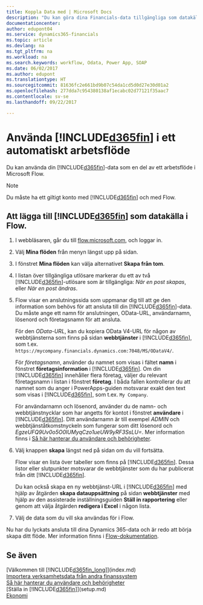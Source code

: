```yaml
---
title: Koppla Data med | Microsoft Docs
description: "Du kan göra dina Financials-data tillgängliga som datakälla och ange en OData-URL för dina webbtjänster för att skapa ett automatiskt arbetsflöde."
documentationcenter: 
author: edupont04
ms.service: dynamics365-financials
ms.topic: article
ms.devlang: na
ms.tgt_pltfrm: na
ms.workload: na
ms.search.keywords: workflow, Odata, Power App, SOAP
ms.date: 06/02/2017
ms.author: edupont
ms.translationtype: HT
ms.sourcegitcommit: 81636fc2e661bd9b07c54da1cd5d0d27e30d01a2
ms.openlocfilehash: 277dda7c954380138af1ecabc02d77121f35aac7
ms.contentlocale: sv-se
ms.lasthandoff: 09/22/2017

---
```

# <a name="using-included365finincludesd365finmdmd-in-an-automated-workflow"></a>Använda [!INCLUDE[d365fin](includes/d365fin_md.md)] i ett automatiskt arbetsflöde
Du kan använda din [!INCLUDE[d365fin](includes/d365fin_md.md)]-data som en del av ett arbetsflöde i Microsoft Flow.  

> [!NOTE]  
>   Du måste ha ett giltigt konto med [!INCLUDE[d365fin](includes/d365fin_md.md)] och med Flow.  

## <a name="to-add-included365finincludesd365finmdmd-as-a-data-source-in-flow"></a>Att lägga till [!INCLUDE[d365fin](includes/d365fin_md.md)] som datakälla i Flow.
1. I webbläsaren, går du till [flow.microsoft.com](https://flow.microsoft.com/en-us/), och loggar in.
2. Välj **Mina flöden** från menyn längst upp på sidan.
3. I fönstret **Mina flöden** kan välja alternativet **Skapa från tom**.
4. I listan över tillgängliga utlösare markerar du ett av två [!INCLUDE[d365fin](includes/d365fin_md.md)]-utlösare som är tillgängliga: *När en post skapas*, eller *När en post ändras*.
5. Flow visar en anslutningssida som uppmanar dig till att ge den information som behövs för att ansluta till din [!INCLUDE[d365fin](includes/d365fin_md.md)]-data. Du måste ange ett namn för anslutningen, OData-URL, användarnamn, lösenord och företagsnamn för att ansluta.

   För den *OData-URL*, kan du kopiera OData V4-URL för någon av webbtjänsterna som finns på sidan **webbtjänster** i [!INCLUDE[d365fin](includes/d365fin_md.md)], som t.ex. `https://mycompany.financials.dynamics.com:7048/MS/ODataV4/`.  

   För *företagsnamn*, använder du namnet som visas i fältet **namn** i fönstret **företagsinformation** i [!INCLUDE[d365fin](includes/d365fin_md.md)]. Om din [!INCLUDE[d365fin](includes/d365fin_md.md)] innehåller flera företag, väljer du relevant företagsnamn i listan i fönstret **företag**. I båda fallen kontrollerar du att namnet som du anger i PowerApps-guiden motsvarar exakt den text som visas i [!INCLUDE[d365fin](includes/d365fin_md.md)], som t.ex. `My Company`.

   För användarnamn och lösenord, använder du de namn- och webbtjänstnycklar som har angetts för kontot i fönstret **användare** i [!INCLUDE[d365fin](includes/d365fin_md.md)]. Ditt användarnamn är till exempel *ADMIN* och webbtjänståtkomstnyckeln som fungerar som ditt lösenord och *EgzeUFQ9Uv0o5O0lUMyqCzo1ueUW9yRF3SsLU=*. Mer information finns i [Så här hanterar du användare och behörigheter](ui-how-users-permissions.md).
6. Välj knappen **skapa** längst ned på sidan om du vill fortsätta.

   Flow visar en lista över tabeller som finns på [!INCLUDE[d365fin](includes/d365fin_md.md)]. Dessa listor eller slutpunkter motsvarar de webbtjänster som du har publicerat från ditt [!INCLUDE[d365fin](includes/d365fin_md.md)].

   Du kan också skapa en ny webbtjänst-URL i [!INCLUDE[d365fin](includes/d365fin_md.md)] med hjälp av åtgärden **skapa datauppsättning** på sidan **webbtjänster** med hjälp av den assisterade inställningsguiden **Ställ in rapportering**  eller genom att välja åtgärden **redigera i Excel** i någon lista.
7. Välj de data som du vill ska användas för i Flow.

Nu har du lyckats ansluta till dina Dynamics 365-data och är redo att börja skapa ditt flöde. Mer information finns i [Flow-dokumentation](https://flow.microsoft.com/documentation/getting-started/).

## <a name="see-also"></a>Se även
[Välkommen till [!INCLUDE[d365fin_long](includes/d365fin_long_md.md)]](index.md)  
[Importera verksamhetsdata från andra finanssystem](upload-data.md)  
[Så här hanterar du användare och behörigheter](ui-how-users-permissions.md)    
[Ställa in [!INCLUDE[d365fin](includes/d365fin_md.md)]](setup.md)  
[Ekonomi](finance.md)  

